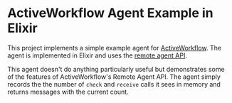 # ActiveWorkflow Agent Example in Elixir

This project implements a simple example agent for [ActiveWorkflow](https://github.com/automaticmode/active_workflow).
The agent is implemented in Elixir and uses the [remote agent API](https://docs.activeworkflow.org/remote-agent-api).

This agent doesn't do anything particularly useful but demonstrates some of the
features of ActiveWorkflow's Remote Agent API. The agent simply records the the
number of `check` and `receive` calls it sees in memory and returns messages
with the current count.

